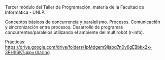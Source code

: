Tercer módulo del Taller de Programación, materia de la Facultad de Informática - UNLP.

Conceptos básicos de concurrencia y paralelismo.
Procesos. Comunicación y sincronización entre procesos.
Desarrollo de programas concurrentes/paralelos utilizando el ambiente del multirobot (r-info).

Prácticas: https://drive.google.com/drive/folders/1pMdgem9Ijabq7n0v6gEBbkx2x-3RHhSK?usp=sharing

